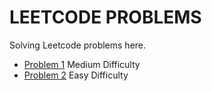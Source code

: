 # LEETCODE PROBLEMS

Solving Leetcode problems here.

- [Problem 1](https://leetcode.com/problems/add-two-numbers/) Medium Difficulty
- [Problem 2](https://leetcode.com/problems/merge-two-sorted-lists/) Easy Difficulty
